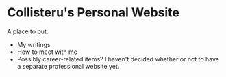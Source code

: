 # Collisteru's Personal Website

A place to put:


* My writings
* How to meet with me
* Possibly career-related items? I haven't decided whether or not to have a separate professional website yet.
